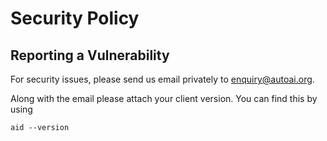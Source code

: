 # Security Policy

## Reporting a Vulnerability

For security issues, please send us email privately to enquiry@autoai.org. 

Along with the email please attach your client version. You can find this by using

```
aid --version
```
